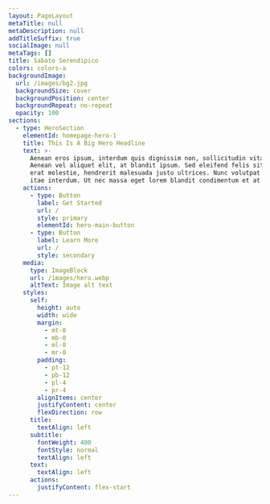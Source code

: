 ```yaml
---
layout: PageLayout
metaTitle: null
metaDescription: null
addTitleSuffix: true
socialImage: null
metaTags: []
title: Sabato Serendipico
colors: colors-a
backgroundImage:
  url: /images/bg2.jpg
  backgroundSize: cover
  backgroundPosition: center
  backgroundRepeat: no-repeat
  opacity: 100
sections:
  - type: HeroSection
    elementId: homepage-hero-1
    title: This Is A Big Hero Headline
    text: >-
      Aenean eros ipsum, interdum quis dignissim non, sollicitudin vitae nisl.
      Aenean vel aliquet elit, at blandit ipsum. Sed eleifend felis sit amet
      erat molestie, hendrerit malesuada justo ultrices. Nunc volutpat at erat
      itae interdum. Ut nec massa eget lorem blandit condimentum et at risus.
    actions:
      - type: Button
        label: Get Started
        url: /
        style: primary
        elementId: hero-main-button
      - type: Button
        label: Learn More
        url: /
        style: secondary
    media:
      type: ImageBlock
      url: /images/hero.webp
      altText: Image alt text
    styles:
      self:
        height: auto
        width: wide
        margin:
          - mt-0
          - mb-0
          - ml-0
          - mr-0
        padding:
          - pt-12
          - pb-12
          - pl-4
          - pr-4
        alignItems: center
        justifyContent: center
        flexDirection: row
      title:
        textAlign: left
      subtitle:
        fontWeight: 400
        fontStyle: normal
        textAlign: left
      text:
        textAlign: left
      actions:
        justifyContent: flex-start
---
```

